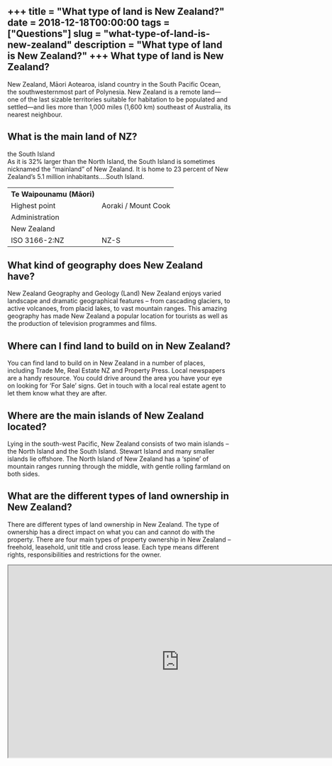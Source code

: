+++
title = "What type of land is New Zealand?"
date = 2018-12-18T00:00:00
tags = ["Questions"]
slug = "what-type-of-land-is-new-zealand"
description = "What type of land is New Zealand?"
+++
What type of land is New Zealand?
---------------------------------

New Zealand, Māori Aotearoa, island country in the South Pacific Ocean, the southwesternmost part of Polynesia. New Zealand is a remote land—one of the last sizable territories suitable for habitation to be populated and settled—and lies more than 1,000 miles (1,600 km) southeast of Australia, its nearest neighbour.

What is the main land of NZ?
----------------------------

the South Island  
As it is 32% larger than the North Island, the South Island is sometimes nicknamed the “mainland” of New Zealand. It is home to 23 percent of New Zealand’s 5.1 million inhabitants….South Island.

<table><tr><th>Te Waipounamu (Māori)</th></tr><tr><td>Highest point</td><td>Aoraki / Mount Cook</td></tr><tr><td>Administration</td></tr><tr><td>New Zealand</td></tr><tr><td>ISO 3166-2:NZ</td><td>NZ-S</td></tr></table>

What kind of geography does New Zealand have?
---------------------------------------------

New Zealand Geography and Geology (Land) New Zealand enjoys varied landscape and dramatic geographical features – from cascading glaciers, to active volcanoes, from placid lakes, to vast mountain ranges. This amazing geography has made New Zealand a popular location for tourists as well as the production of television programmes and films.

Where can I find land to build on in New Zealand?
-------------------------------------------------

You can find land to build on in New Zealand in a number of places, including Trade Me, Real Estate NZ and Property Press. Local newspapers are a handy resource. You could drive around the area you have your eye on looking for ‘For Sale’ signs. Get in touch with a local real estate agent to let them know what they are after.

Where are the main islands of New Zealand located?
--------------------------------------------------

Lying in the south-west Pacific, New Zealand consists of two main islands – the North Island and the South Island. Stewart Island and many smaller islands lie offshore. The North Island of New Zealand has a ‘spine’ of mountain ranges running through the middle, with gentle rolling farmland on both sides.

What are the different types of land ownership in New Zealand?
--------------------------------------------------------------

There are different types of land ownership in New Zealand. The type of ownership has a direct impact on what you can and cannot do with the property. There are four main types of property ownership in New Zealand – freehold, leasehold, unit title and cross lease. Each type means different rights, responsibilities and restrictions for the owner.

<iframe allow="accelerometer; autoplay; clipboard-write; encrypted-media; gyroscope; picture-in-picture" allowfullscreen="" class="__youtube_prefs__  epyt-is-override  no-lazyload" data-no-lazy="1" data-origheight="433" data-origwidth="770" data-skipgform_ajax_framebjll="" height="433" id="_ytid_44424" loading="lazy" src="https://www.youtube.com/embed/LJoI7_lEqW4?enablejsapi=1&autoplay=0&cc_load_policy=0&cc_lang_pref=&iv_load_policy=1&loop=0&modestbranding=0&rel=1&fs=1&playsinline=0&autohide=2&theme=dark&color=red&controls=1&" title="YouTube player" width="770"></iframe>